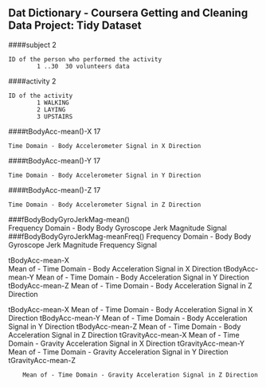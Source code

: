 ##			Dat Dictionary - Coursera Getting and Cleaning Data Project: Tidy Dataset

####subject 2

    ID of the person who performed the activity
            1 ..30  30 volunteers data
            
####activity 2

    ID of the activity
            1 WALKING
            2 LAYING
            3 UPSTAIRS
            
####tBodyAcc-mean()-X  17

    Time Domain - Body Accelerometer Signal in X Direction
            

####tBodyAcc-mean()-Y   17

    Time Domain - Body Accelerometer Signal in Y Direction


####tBodyAcc-mean()-Z   17

    Time Domain - Body Accelerometer Signal in Z Direction

###fBodyBodyGyroJerkMag-mean()		
Frequency Domain - Body Body Gyroscope Jerk Magnitude Signal
###fBodyBodyGyroJerkMag-meanFreq()		Frequency Domain - Body Body Gyroscope Jerk Magnitude Frequency Signal


tBodyAcc-mean-X		
Mean of - Time Domain - Body Acceleration Signal in X Direction
tBodyAcc-mean-Y
		Mean of - Time Domain - Body Acceleration Signal in Y Direction
tBodyAcc-mean-Z
		Mean of - Time Domain - Body Acceleration Signal in Z Direction




tBodyAcc-mean-X	
Mean of - Time Domain - Body Acceleration Signal in X Direction
tBodyAcc-mean-Y
		Mean of - Time Domain - Body Acceleration Signal in Y Direction
tBodyAcc-mean-Z
		Mean of - Time Domain - Body Acceleration Signal in Z Direction
tGravityAcc-mean-X
		Mean of - Time Domain - Gravity Acceleration Signal in X Direction
tGravityAcc-mean-Y
		Mean of - Time Domain - Gravity Acceleration Signal in Y Direction
tGravityAcc-mean-Z

		Mean of - Time Domain - Gravity Acceleration Signal in Z Direction
